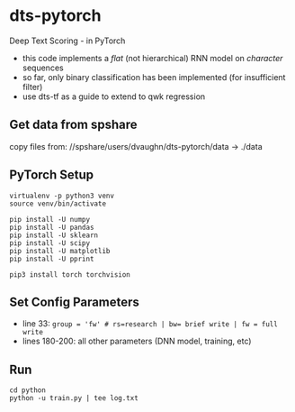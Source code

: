 # dts-pytorch
Deep Text Scoring - in PyTorch

- this code implements a _flat_ (not hierarchical) RNN model on _character_ sequences
- so far, only binary classification has been implemented (for insufficient filter)
- use dts-tf as a guide to extend to qwk regression

## Get data from spshare
copy files from: //spshare/users/dvaughn/dts-pytorch/data -> ./data

## PyTorch Setup
```
virtualenv -p python3 venv
source venv/bin/activate

pip install -U numpy
pip install -U pandas
pip install -U sklearn
pip install -U scipy
pip install -U matplotlib
pip install -U pprint

pip3 install torch torchvision
```

## Set Config Parameters
- line 33: `group = 'fw' # rs=research | bw= brief write | fw = full write`
- lines 180-200: all other parameters (DNN model, training, etc)

## Run
```
cd python
python -u train.py | tee log.txt
```
